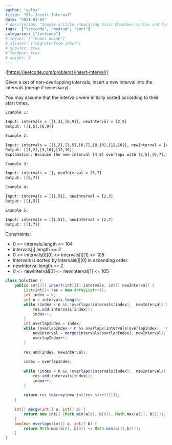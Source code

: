 ```yaml
---
author: "volyx"
title:  "57. Insert Interval"
date: "2021-03-05"
# description: "Sample article showcasing basic Markdown syntax and formatting for HTML elements."
tags:  ["leetcode", "medium", "sort"]
categories: ["leetcode"]
# series: ["Themes Guide"]
# aliases: ["migrate-from-jekyl"]
# ShowToc: true
# TocOpen: true
# weight: 2
---
```


![https://leetcode.com/problems/insert-interval/]

Given a set of non-overlapping intervals, insert a new interval into the intervals (merge if necessary).

You may assume that the intervals were initially sorted according to their start times.

```txt
Example 1:

Input: intervals = [[1,3],[6,9]], newInterval = [2,5]
Output: [[1,5],[6,9]]

Example 2:

Input: intervals = [[1,2],[3,5],[6,7],[8,10],[12,16]], newInterval = [4,8]
Output: [[1,2],[3,10],[12,16]]
Explanation: Because the new interval [4,8] overlaps with [3,5],[6,7],[8,10].

Example 3:

Input: intervals = [], newInterval = [5,7]
Output: [[5,7]]

Example 4:

Input: intervals = [[1,5]], newInterval = [2,3]
Output: [[1,5]]

Example 5:

Input: intervals = [[1,5]], newInterval = [2,7]
Output: [[1,7]]
```

Constraints:

- 0 <= intervals.length <= 104
- intervals[i].length == 2
- 0 <= intervals[i][0] <= intervals[i][1] <= 105
- intervals is sorted by intervals[i][0] in ascending order.
- newInterval.length == 2
- 0 <= newInterval[0] <= newInterval[1] <= 105

```java
class Solution {
    public int[][] insert(int[][] intervals, int[] newInterval) {
        List<int[]> res = new ArrayList<>();
        int index = 0;
        int n = intervals.length;
        while (index < n && !overlaps(intervals[index],  newInterval) && intervals[index][1] < newInterval[0]) {
            res.add(intervals[index]);
            index++;
        }
        int overlapIndex = index;
        while (overlapIndex < n && overlaps(intervals[overlapIndex],  newInterval)) {
            newInterval = merge(intervals[overlapIndex], newInterval);
            overlapIndex++;
        }
        
        res.add(index, newInterval);
        
        index = overlapIndex;
        
        while (index < n && !overlaps(intervals[index],  newInterval)) {
            res.add(intervals[index]);
            index++;
        }
        
        return res.toArray(new int[res.size()][]); 
    }
    
    int[] merge(int[] a, int[] b) {
        return new int[] {Math.min(a[0], b[0]), Math.max(a[1], b[1])};
    }
    boolean overlaps(int[] a, int[] b) {
        return Math.max(a[0], b[0]) <= Math.min(a[1],b[1]);
    }
}
